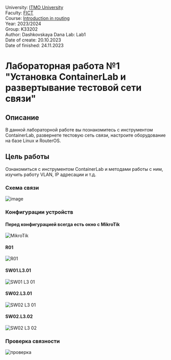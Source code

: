 University: [ITMO University](https://itmo.ru/ru/)  
Faculty: [FICT](https://fict.itmo.ru)  
Course: [Introduction in routing](https://github.com/itmo-ict-faculty/introduction-in-routing)  
Year: 2023/2024  
Group: K33202  
Author: Dashkovskaya Dana 
Lab: Lab1  
Date of create: 20.10.2023  
Date of finished: 24.11.2023  

# Лабораторная работа №1 "Установка ContainerLab и развертывание тестовой сети связи"
## <a name="part_1">Описание</a>
В данной лабораторной работе вы познакомитесь с инструментом ContainerLab, развернете тестовую сеть связи, настроите оборудование на базе Linux и RouterOS.
## <a name="part_2">Цель работы</a>
Ознакомиться с инструментом ContainerLab и методами работы с ним, изучить работу VLAN, IP адресации и т.д.
### <a name="part_3.2">Схема связи</a>
![image](https://github.com/DanaDaschoca/2023_2024-introduction_in_routing-k33202-Dashkovskaya/assets/90696514/48413b57-0fc9-4bc9-9436-e7b923d69629)
### <a name="part_3.3">Конфигурации устройств</a>
#### Перед конфигурацией всегда есть окно с MikroTik
![MikroTik](https://github.com/DanaDaschoca/2023_2024-introduction_in_routing-k33202-Dashkovskaya/assets/90696514/77d3bd56-a6b0-4ad7-aa94-2f7c48c2268b)
#### R01
![R01](https://github.com/DanaDaschoca/2023_2024-introduction_in_routing-k33202-Dashkovskaya/assets/90696514/9067ab20-d883-482f-a5a4-6bf2bd976c21)
#### SW01.L3.01
![SW01 L3 01](https://github.com/DanaDaschoca/2023_2024-introduction_in_routing-k33202-Dashkovskaya/assets/90696514/88d06680-4cb2-462d-b769-c1ab91af8f1a)
#### SW02.L3.01
![SW02 L3 01](https://github.com/DanaDaschoca/2023_2024-introduction_in_routing-k33202-Dashkovskaya/assets/90696514/142ac939-5af2-4240-818a-0e7d5657b40c)
#### SW02.L3.02
![SW02 L3 02](https://github.com/DanaDaschoca/2023_2024-introduction_in_routing-k33202-Dashkovskaya/assets/90696514/4b02db73-5e36-4245-ab02-d21b44816785)
### <a name="part_4">Проверка связности</a>
![проверка](https://github.com/DanaDaschoca/2023_2024-introduction_in_routing-k33202-Dashkovskaya/assets/90696514/76d53470-2bcb-4638-91a6-f904ad34a42c)
